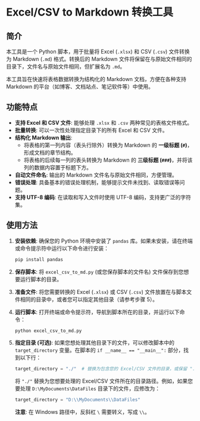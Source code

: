 # Excel/CSV to Markdown 转换工具

## 简介

本工具是一个 Python 脚本，用于批量将 Excel (`.xlsx`) 和 CSV (`.csv`) 文件转换为 Markdown (`.md`) 格式。转换后的 Markdown 文件将保留在与原始文件相同的目录下，文件名与原始文件相同，但扩展名为 `.md`。

本工具旨在快速将表格数据转换为结构化的 Markdown 文档，方便在各种支持 Markdown 的平台（如博客、文档站点、笔记软件等）中使用。

## 功能特点

*   **支持 Excel 和 CSV 文件**:  能够处理 `.xlsx` 和 `.csv` 两种常见的表格文件格式。
*   **批量转换**:  可以一次性处理指定目录下的所有 Excel 和 CSV 文件。
*   **结构化 Markdown 输出**:
    *   将表格的第一列内容（表头行除外）转换为 Markdown 的 **一级标题 (`#`)**，形成文档的章节结构。
    *   将表格的后续每一列的表头转换为 Markdown 的 **三级标题 (`###`)**，并将该列的数据内容置于标题下方。
*   **自动文件命名**:  输出的 Markdown 文件名与原始文件相同，方便管理。
*   **错误处理**:  具备基本的错误处理机制，能够提示文件未找到、读取错误等问题。
*   **支持 UTF-8 编码**:  在读取和写入文件时使用 UTF-8 编码，支持更广泛的字符集。

## 使用方法

1.  **安装依赖**:  确保您的 Python 环境中安装了 `pandas` 库。如果未安装，请在终端或命令提示符中运行以下命令进行安装：

    ```bash
    pip install pandas
    ```

2.  **保存脚本**:  将 `excel_csv_to_md.py` (或您保存脚本的文件名) 文件保存到您想要运行脚本的目录。

3.  **准备文件**:  将您需要转换的 Excel (`.xlsx`) 或 CSV (`.csv`) 文件放置在与脚本文件相同的目录中，或者您可以指定其他目录（请参考步骤 5）。

4.  **运行脚本**:  打开终端或命令提示符，导航到脚本所在的目录，并运行以下命令：

    ```bash
    python excel_csv_to_md.py
    ```

5.  **指定目录 (可选)**:  如果您想处理其他目录下的文件，可以修改脚本中的 `target_directory` 变量。在脚本的 `if __name__ == "__main__":` 部分，找到以下行：

    ```python
    target_directory = "./"  # 替换为包含您的 Excel/CSV 文件的目录，或保留 "./" 表示当前目录
    ```

    将 `"./"` 替换为您想要处理的 Excel/CSV 文件所在的目录路径。例如，如果您要处理 `D:\MyDocuments\DataFiles` 目录下的文件，应修改为：

    ```python
    target_directory = "D:\\MyDocuments\\DataFiles"
    ```

    **注意**:  在 Windows 路径中，反斜杠 `\` 需要转义，写成 `\\`。
